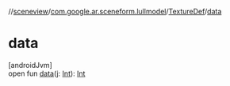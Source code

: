 //[sceneview](../../../index.md)/[com.google.ar.sceneform.lullmodel](../index.md)/[TextureDef](index.md)/[data](data.md)

# data

[androidJvm]\
open fun [data](data.md)(j: [Int](https://kotlinlang.org/api/latest/jvm/stdlib/kotlin/-int/index.html)): [Int](https://kotlinlang.org/api/latest/jvm/stdlib/kotlin/-int/index.html)
